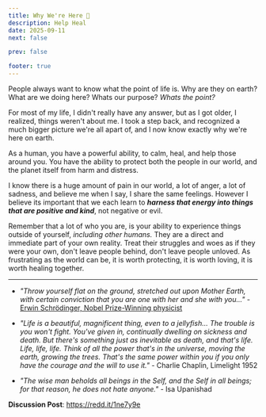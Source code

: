 ```yaml
---
title: Why We're Here 🤍
description: Help Heal
date: 2025-09-11
next: false

prev: false

footer: true
---
```


<Post authors="nbats" />

People always want to know what the point of life is. Why are they on earth? What are we doing here? Whats our purpose? *Whats the point?* 

For most of my life, I didn't really have any answer, but as I got older, I realized, things weren't about me. I took a step back, and recognized a much bigger picture we're all apart of, and I now know exactly why we're here on earth. 

As a human, you have a powerful ability, to calm, heal, and help those around you. You have the ability to protect both the people in our world, and the planet itself from harm and distress.  

I know there is a huge amount of pain in our world, a lot of anger, a lot of sadness, and believe me when I say, I share the same feelings. However I believe its important that we each learn to ***harness that energy into things that are positive and kind***, not negative or evil. 

Remember that a lot of who you are, is your ability to experience things outside of yourself, *including other humans.* They are a direct and immediate part of your own reality. Treat their struggles and woes as if they were your own, don't leave people behind, don't leave people unloved. As frustrating as the world can be, it is worth protecting, it is worth loving, it is worth healing together.

***

* *"Throw yourself flat on the ground, stretched out upon Mother Earth, with certain conviction that you are one with her and she with you..."* - [Erwin Schrödinger, Nobel Prize-Winning physicist](https://en.wikiquote.org/wiki/Erwin_Schr%C3%B6dinger)

* *"Life is a beautiful, magnificent thing, even to a jellyfish... The trouble is you won't fight. You've given in, continually dwelling on sickness and death. But there's something just as inevitable as death, and that's life. Life, life, life. Think of all the power that's in the universe, moving the earth, growing the trees. That's the same power within you if you only have the courage and the will to use it."* - Charlie Chaplin, Limelight 1952

* *"The wise man beholds all beings in the Self, and the Self in all beings; for that reason, he does not hate anyone."* - Isa Upanishad

**Discussion Post**: https://redd.it/1ne7y9e
